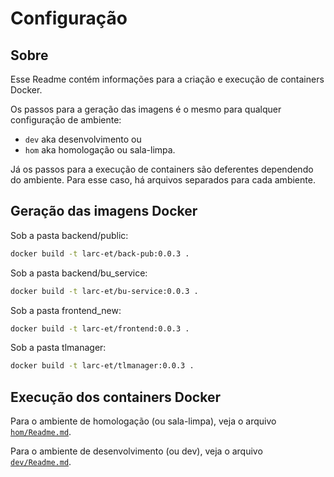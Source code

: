 # Configuração

## Sobre 

Esse Readme contém informações para a criação e execução de containers Docker.

Os passos para a geração das imagens é o mesmo para qualquer configuração de ambiente:
- ```dev``` aka desenvolvimento ou
-  ```hom``` aka homologação ou sala-limpa.

Já os passos para a execução de containers são deferentes dependendo do ambiente.
Para esse caso, há arquivos separados para cada ambiente.


## Geração das imagens Docker


Sob a pasta backend/public:
```bash
docker build -t larc-et/back-pub:0.0.3 .
```
Sob a pasta backend/bu_service:
```bash
docker build -t larc-et/bu-service:0.0.3 .
```
Sob a pasta frontend_new:
```bash
docker build -t larc-et/frontend:0.0.3 .
```
Sob a pasta tlmanager:
```bash
docker build -t larc-et/tlmanager:0.0.3 .
```

## Execução dos containers Docker

Para o ambiente de homologação (ou sala-limpa), veja o arquivo [```hom/Readme.md```](./hom/Readme.md).

Para o ambiente de desenvolvimento (ou dev), veja o arquivo [```dev/Readme.md```](./dev/Readme.md).
